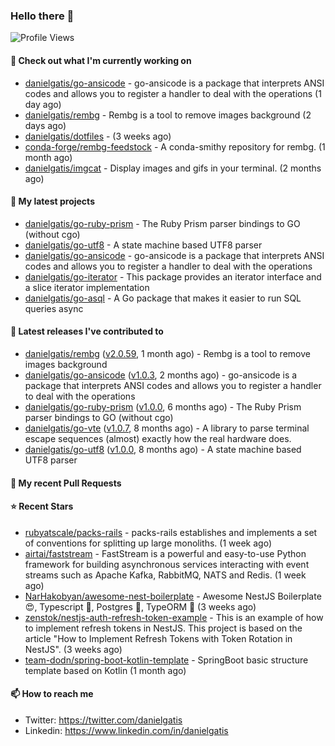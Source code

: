 ### Hello there 👋

![Profile Views](https://komarev.com/ghpvc/?username=danielgatis&label=PROFILE+VIEWS)

#### 👷 Check out what I'm currently working on

- [danielgatis/go-ansicode](https://github.com/danielgatis/go-ansicode) - go-ansicode is a package that interprets ANSI codes and allows you to register a handler to deal with the operations (1 day ago)
- [danielgatis/rembg](https://github.com/danielgatis/rembg) - Rembg is a tool to remove images background (2 days ago)
- [danielgatis/dotfiles](https://github.com/danielgatis/dotfiles) -  (3 weeks ago)
- [conda-forge/rembg-feedstock](https://github.com/conda-forge/rembg-feedstock) - A conda-smithy repository for rembg. (1 month ago)
- [danielgatis/imgcat](https://github.com/danielgatis/imgcat) - Display images and gifs in your terminal. (2 months ago)

#### 🌱 My latest projects

- [danielgatis/go-ruby-prism](https://github.com/danielgatis/go-ruby-prism) - The Ruby Prism parser bindings to GO (without cgo)
- [danielgatis/go-utf8](https://github.com/danielgatis/go-utf8) - A state machine based UTF8 parser
- [danielgatis/go-ansicode](https://github.com/danielgatis/go-ansicode) - go-ansicode is a package that interprets ANSI codes and allows you to register a handler to deal with the operations
- [danielgatis/go-iterator](https://github.com/danielgatis/go-iterator) - This package provides an iterator interface and a slice iterator implementation
- [danielgatis/go-asql](https://github.com/danielgatis/go-asql) - A Go package that makes it easier to run SQL queries async

#### 🔭 Latest releases I've contributed to

- [danielgatis/rembg](https://github.com/danielgatis/rembg) ([v2.0.59](https://github.com/danielgatis/rembg/releases/tag/v2.0.59), 1 month ago) - Rembg is a tool to remove images background
- [danielgatis/go-ansicode](https://github.com/danielgatis/go-ansicode) ([v1.0.3](https://github.com/danielgatis/go-ansicode/releases/tag/v1.0.3), 2 months ago) - go-ansicode is a package that interprets ANSI codes and allows you to register a handler to deal with the operations
- [danielgatis/go-ruby-prism](https://github.com/danielgatis/go-ruby-prism) ([v1.0.0](https://github.com/danielgatis/go-ruby-prism/releases/tag/v1.0.0), 6 months ago) - The Ruby Prism parser bindings to GO (without cgo)
- [danielgatis/go-vte](https://github.com/danielgatis/go-vte) ([v1.0.7](https://github.com/danielgatis/go-vte/releases/tag/v1.0.7), 8 months ago) - A library to parse terminal escape sequences (almost) exactly how the real hardware does.
- [danielgatis/go-utf8](https://github.com/danielgatis/go-utf8) ([v1.0.0](https://github.com/danielgatis/go-utf8/releases/tag/v1.0.0), 8 months ago) - A state machine based UTF8 parser

#### 🔨 My recent Pull Requests


#### ⭐ Recent Stars

- [rubyatscale/packs-rails](https://github.com/rubyatscale/packs-rails) - packs-rails establishes and implements a set of conventions for splitting up large monoliths. (1 week ago)
- [airtai/faststream](https://github.com/airtai/faststream) - FastStream is a powerful and easy-to-use Python framework for building asynchronous services interacting with event streams such as Apache Kafka, RabbitMQ, NATS and Redis. (1 week ago)
- [NarHakobyan/awesome-nest-boilerplate](https://github.com/NarHakobyan/awesome-nest-boilerplate) - Awesome NestJS Boilerplate 😍, Typescript 💪, Postgres 🎉, TypeORM 🥳 (3 weeks ago)
- [zenstok/nestjs-auth-refresh-token-example](https://github.com/zenstok/nestjs-auth-refresh-token-example) - This is an example of how to implement refresh tokens in NestJS.  This project is based on the article &#34;How to Implement Refresh Tokens with Token Rotation in NestJS&#34;. (3 weeks ago)
- [team-dodn/spring-boot-kotlin-template](https://github.com/team-dodn/spring-boot-kotlin-template) - SpringBoot basic structure template based on Kotlin (1 month ago)

#### 📫 How to reach me

- Twitter: https://twitter.com/danielgatis
- Linkedin: https://www.linkedin.com/in/danielgatis
